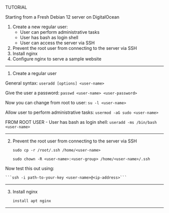 ﻿TUTORIAL

Starting from a Fresh Debian 12 server on DigitalOcean

1. Create a new regular user:
    - User can perform administrative tasks
    - User has bash as login shell
    - User can access the server via SSH
2. Prevent the root user from connecting to the server via SSH
3. Install nginx
4. Configure nginx to serve a sample website


*********************************************************************
1. Create a regular user

General syntax: 
    ```useradd [options] <user-name>```

Give the user a password: 
    ```passwd <user-name> <user-password>```

Now you can change from root to user: 
    ```su -l <user-name>```

Allow user to perform administrative tasks: 
    ```usermod -aG sudo <user-name>```

FROM ROOT USER - User has bash as login shell: 
    ```useradd -ms /bin/bash <user-name>```

*********************************************************************


2. Prevent the root user from connecting to the server via SSH

    ```sudo cp -r /root/.ssh /home/<user-name>```

    ```sudo chown -R <user-name>:<user-group> /home/<user-name>/.ssh```

Now test this out using:

    ```ssh -i path-to-your-key <user-name>@<ip-address>```

*********************************************************************


3. Install nginx

    ```install apt nginx```

********************************************************************




